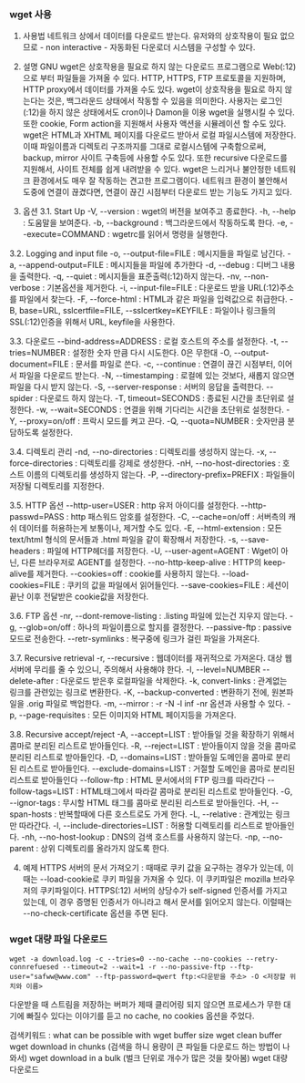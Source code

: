 ### wget 사용

1. 사용법
네트워크 상에서 데이터를 다운로드 받는다. 유저와의 상호작용이 필요 없으므로 - non interactive - 자동화된 다운로더 시스템을 구성할 수 있다.

2. 설명
GNU wget은 상호작용을 필요로 하지 않는 다운로드 프로그램으로 Web(:12)으로 부터 파일들을 가져올 수 있다. HTTP, HTTPS, FTP 프로토콜을 지원하며, HTTP proxy에서 데이터를 가져올 수도 있다.
wget이 상호작용을 필요로 하지 않는다는 것은, 백그라운드 상태에서 작동할 수 있음을 의미한다. 사용자는 로그인(:12)을 하지 않은 상태에서도 cron이나 Damon을 이용 wget을 실행시킬 수 있다. 또한 cookie, Form action을 지원해서 사용자 액션을 시뮬레이션 할 수도 있다.
wget은 HTML과 XHTML 페이지를 다운로드 받아서 로컬 파일시스템에 저장한다. 이때 파일이름과 디렉토리 구조까지를 그대로 로컬시스템에 구축함으로써, backup, mirror 사이트 구축등에 사용할 수도 있다. 또한 recursive 다운로드를 지원해서, 사이트 전체를 쉽게 내려받을 수 있다.
wget은 느리거나 불안정한 네트워크 환경에서도 매우 잘 작동하는 견고한 프로그램이다. 네트워크 환경이 불안해서 도중에 연결이 끊겼다면, 연결이 끊긴 시점부터 다운로드 받는 기능도 가지고 있다.

3. 옵션
3.1. Start Up
-V, --version : wget의 버전을 보여주고 종료한다.
-h, --help : 도움말을 보여준다.
-b, --background : 백그라운드에서 작동하도록 한다.
-e, --execute=COMMAND : wgetrc를 읽어서 명령을 실행한다.

3.2. Logging and input file
-o, --output-file=FILE : 메시지들을 파일로 남긴다.
-a, --append-output=FILE : 메시지들을 파일에 추가한다
-d, --debug : 디버그 내용을 출력한다.
-q, --quiet : 메시지들을 표준출력(:12)하지 않는다.
-nv, --non-verbose : 기본옵션을 제거한다.
-i, --input-file=FILE : 다운로드 받을 URL(:12)주소를 파일에서 찾는다.
-F, --force-html : HTML과 같은 파일을 입력값으로 취급한다.
-B, base=URL, sslcertfile=FILE, --sslcertkey=KEYFILE : 파일이나 링크들의 SSL(:12)인증을 위해서 URL, keyfile을 사용한다.

3.3. 다운로드
--bind-address=ADDRESS : 로컬 호스트의 주소를 설정한다.
-t, --tries=NUMBER : 설정한 숫자 만큼 다시 시도한다. 0은 무한대
-O, --output-document=FILE : 문서를 파일로 쓴다.
-c, --continue : 연결이 끊긴 시점부터, 이어서 파일을 다운로드 받는다.
-N, --timestamping : 로컬에 있는 것보다, 새롭지 않으면 파일을 다시 받지 않는다.
-S, --server-response : 서버의 응답을 출력한다.
--spider : 다운로드 하지 않는다.
-T, timeout=SECONDS : 종료된 시간을 초단위로 설정한다.
-w, --wait=SECONDS : 연결을 위해 기다리는 시간을 초단위로 설정한다.
-Y, --proxy=on/off : 프락시 모드를 켜고 끈다.
-Q, --quota=NUMBER : 숫자만큼 분담하도록 설정한다.

3.4. 디렉토리 관리
-nd, --no-directories : 디렉토리를 생성하지 않는다.
-x, --force-directories : 디렉토리를 강제로 생성한다.
-nH, --no-host-directories : 호스트 이름의 디렉토리를 생성하지 않는다.
-P, --directory-prefix=PREFIX : 파일들이 저장될 디렉토리를 지정한다.

3.5. HTTP 옵션
--http-user=USER : http 유저 아이디를 설정한다.
--http-passwd=PASS : http 패스워드 암호를 설정한다.
-C, --cache=on/off : 서버측의 캐쉬 데이터를 허용하는게 보통이나, 제거할 수도 있다.
-E, --html-extension : 모든 text/html 형식의 문서들과 .html 파일을 같이 확장해서 저장한다.
-s, --save-headers : 파일에 HTTP헤더를 저장한다.
-U, --user-agent=AGENT : Wget이 아닌, 다른 브라우저로 AGENT를 설정한다.
--no-http-keep-alive : HTTP의 keep-alive를 제거한다.
--cookies=off : cookie를 사용하지 않는다.
--load-cookies=FILE : 쿠키의 값을 파일에서 읽어들인다.
--save-cookies=FILE : 세션이 끝난 이후 전달받은 cookie값을 저장한다.

3.6. FTP 옵션
-nr, --dont-remove-listing : .listing 파일에 있는건 지우지 않는다.
-g, --glob=on/off : 하나의 파일이름으로 할지를 결정한다.
--passive-ftp : passive 모드로 전송한다.
--retr-symlinks : 복구중에 링크가 걸린 파일을 가져온다.

3.7. Recursive retrieval
-r, --recursive : 웹데이터를 재귀적으로 가져온다. 대상 웹서버에 무리를 줄 수 있으니, 주의해서 사용해야 한다.
-l, --level=NUMBER
--delete-after : 다운로드 받은후 로컬파일을 삭제한다.
-k, convert-links : 관계없는 링크를 관련있는 링크로 변환한다.
-K, --backup-converted : 변환하기 전에, 원본파일을 .orig 파일로 백업한다.
-m, --mirror : -r -N -l inf -nr 옵션과 사용할 수 있다.
-p, --page-requisites : 모든 이미지와 HTML 페이지등을 가져온다.

3.8. Recursive accept/reject
-A, --accept=LIST : 받아들일 것을 확장하기 위해서 콤마로 분리된 리스트로 받아들인다.
-R, --reject=LIST : 받아들이지 않을 것을 콤마로 분리된 리스트로 받아들인다.
-D, --domains=LIST : 받아들일 도메인을 콤마로 분리된 리스트로 받아들인다.
--exclude-domains=LIST : 거절할 도메인을 콤마로 분리된 리스트로 받아들인다
--follow-ftp : HTML 문서에서의 FTP 링크를 따라간다
--follow-tags=LIST : HTML태그에서 따라갈 콤마로 분리된 리스트로 받아들인다.
-G, --ignor-tags : 무시할 HTML 태그를 콤마로 분리된 리스트로 받아들인다.
-H, --span-hosts : 반복할때에 다른 호스트로도 가게 한다.
-L, --relative : 관계있는 링크만 따라간다.
-l, --include-directories=LIST : 허용할 디렉토리를 리스트로 받아들인다.
-nh, --no-host-lookup : DNS의 검색 호스트를 사용하지 않는다.
-np, --no-parent : 상위 디렉토리를 올라가지 않도록 한다.

4. 예제
HTTPS 서버의 문서 가져오기 : 때때로 쿠키 값을 요구하는 경우가 있는데, 이때는 --load-cookie로 쿠키 파일을 가져올 수 있다. 이 쿠키파일은 mozilla 브라우저의 쿠키파일이다. HTTPS(:12) 서버의 상당수가 self-signed 인증서를 가지고 있는데, 이 경우 증명된 인증서가 아니라고 해서 문서를 읽어오지 않는다. 이럴때는 --no-check-certificate 옵션을 주면 된다.

### wget 대량 파일 다운로드 
```
wget -a download.log -c --tries=0 --no-cache --no-cookies --retry-connrefuesed --timeout=2 --wait=1 -r --no-passive-ftp --ftp-user="safww@www.com" --ftp-password=qwert ftp:<다운받을 주소> -O <저장할 위치와 이름>
```

다운받을 때 스트림을 저장하는 버퍼가 제때 클리어링 되지 않으면 프로세스가 무한 대기에 빠질수 있다는 이야기를 듣고
no cache, no cookies 옵션을 주었다.
 
검색키워드 : 
what can be possible with wget buffer size
wget clean buffer
wget download in chunks   (검색을 하니 용량이 큰 파일들 다운로드 하는 방법이 나와서)
wget download in a bulk   (벌크 단위로 개수가 많은 것을 찾아봄)
wget 대량 다운로드
